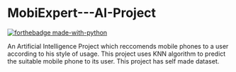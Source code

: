 # MobiExpert---AI-Project
[![forthebadge made-with-python](http://ForTheBadge.com/images/badges/made-with-python.svg)](https://www.python.org/)

An Artificial Intelligence Project which reccomends mobile phones to a user according to his style of usage.
This project uses KNN algorithm to predict the suitable mobile phone to its user.
This project has self made dataset.
